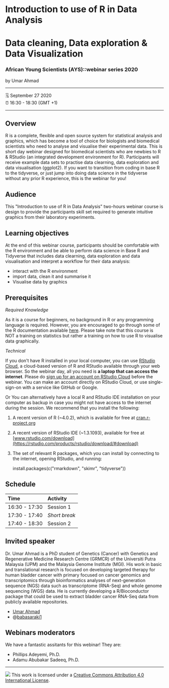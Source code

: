 Introduction to use of R in Data Analysis 
================

# Data cleaning, Data exploration & Data Visualization

### African Young Scientists (AYS)::webinar series 2020

by Umar Ahmad

-----

:spiral_calendar: September 27 2020  
:alarm_clock:     16:30 - 18:30 (GMT +1) 

-----

## Overview

R is a complete, flexible and open source system for statistical analysis and graphics, which has become a tool of choice for biologists and biomedical scientists who need to analyse and visualise their experimental data. This is short day webinar designed for biomedical scientists who are newbies to R & RStudio (an integrated development environment for R). Participants will receive example data sets to practise data clearning, data exploration and data visualisation (ggplot2). If you want to transition from coding in base R to the tidyverse, or just jump into doing data science in the tidyverse without any prior R experience, this is the webinar for you! 

## Audience
 
This "Introduction to use of R in Data Analysis" two-hours webinar course is design to provide the participants skill set required to generate intuitive graphics from their laboratory experiments. 

## Learning objectives

At the end of this webinar course, participants should be comfortable with the R environment and be able to perform data science in Base R and Tidyverse that includes data clearning, data exploration and data visualisation and interpret a workflow for their data analysis:

- interact with the R environment
- import data, clean it and summarise it
- Visualise data by graphics

## Prerequisites

_Required Knowledge_

As it is a course for beginners, no background in R or any programming language is required. However, you are encouraged to go through some of the R documentation available [here](https://cran.r-project.org/doc/manuals/r-release/R-intro.html). Please take note that this course is NOT a training on statistics but rather a training on how to use R to visualise data graphically.

_Technical_

If you don't have R installed in your local computer, you can use [RStudio Cloud](https://rstudio.cloud/), a cloud-based version of R and RStudio available through your web browser. So the webinar day, all you need is **a laptop that can access the internet**.  Please do [sign up for an account on RStudio Cloud](https://login.rstudio.cloud/register?redirect=https%3A%2F%2Fclient.login.rstudio.cloud%2Foauth%2Flogin%3Fshow_auth%3D0%26show_login%3D1%26show_setup%3D1) before the webinar. You can make an account directly on RStudio Cloud, or use single-sign-on with a service like GitHub or Google. 

Or You can alternatively have a local R and RStudio IDE installation on your computer as backup in case you might not have access to the internet during the session. We recommend that you install the following:
 
1. A recent version of R (~4.0.2), which is available for free at [cran.r-project.org](https://www.r-project.org)
2. A recent version of RStudio IDE (~1.3.1093), available for free at [www.rstudio.com/download](https://rstudio.com/products/rstudio/download/#download)
3. The set of relevant R packages, which you can install by connecting to the internet, opening RStudio, and running:  
 
    install.packages(c("rmarkdown", "skimr", "tidyverse")) 


## Schedule

| Time          | Activity         |
| :------------ | :--------------- |
| 16:30 - 17:30 | Session 1        |
| 17:30 - 17:40 | *Short break*   |
| 17:40 - 18:30 | Session 2        |

## Invited speaker 

Dr. Umar Ahmad is a PhD student of Genetics (Cancer) with Genetics and Regenerative Medicine Research Centre (GRMCR) of the Universiti Putra Malaysia (UPM) and the Malaysia Genome Institute (MGI). His work in basic and translational research is focused on developing targeted therapy for human bladder cancer with primary focused on cancer genomics and transcriptomics through bioinformatics analyses of next-generation sequence (NGS) data such as transcriptome (RNA-Seq) and whole genome sequencing (WGS) data. He is currently developing a R/Bioconductor package that could be used to extract bladder cancer RNA-Seq data from publicly available repositories.



-   [Umar Ahmad](https://github.com/babasaraki)
-   @[babasaraki1](https://twitter.com/babasaraki1)


## Webinars moderators

We have a fantastic assitants for this webinar! They are:

- Phillips Adeyemi, Ph.D. 
- Adamu Abubakar Sadeeq, Ph.D.

-----

![](https://i.creativecommons.org/l/by/4.0/88x31.png) This work is
licensed under a [Creative Commons Attribution 4.0 International
License](https://creativecommons.org/licenses/by/4.0/).

